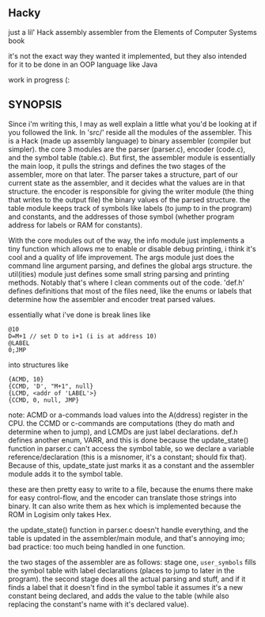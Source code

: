 ## Hacky
just a lil' Hack assembly assembler from the Elements of Computer Systems book

it's not the exact way they wanted it implemented, but they also intended for it to be done in an OOP language like Java

work in progress (:

## SYNOPSIS
Since i'm writing this, I may as well explain a little what you'd be looking
at if you followed the link. In 'src/' reside all the modules of the assembler.
This is a Hack (made up assembly language) to binary assembler (compiler but
simpler). the core 3 modules are the parser (parser.c), encoder (code.c), and
the symbol table (table.c). But first, the assembler module is essentially the
main loop, it pulls the strings and defines the two stages of the assembler, more
on that later. The parser takes a structure, part of our current state as the
assembler, and it decides what the values are in that structure. the encoder is
responsible for giving the writer module (the thing that writes to the output file)
the binary values of the parsed structure. the table module keeps track of symbols
like labels (to jump to in the program) and constants, and the addresses of those
symbol (whether program address for labels or RAM for constants).

With the core modules out of the way, the info module just implements a tiny function
which allows me to enable or disable debug printing, i think it's cool and a quality
of life improvement. The args module just does the command line argument parsing, and
defines the global args structure. the util(ities) module just defines some small
string parsing and printing methods. Notably that's where I clean comments out of the
code. 'def.h' defines definitions that most of the files need, like the enums or
labels that determine how the assembler and encoder treat parsed values.

essentially what i've done is break lines like

```
@10
D=M+1 // set D to i+1 (i is at address 10)
@LABEL
0;JMP
```

into structures like

```
{ACMD, 10}
{CCMD, 'D', "M+1", null}
{LCMD, <addr of 'LABEL'>}
{CCMD, 0, null, JMP}
```

note: ACMD or a-commands load values into the A(ddress) register in the CPU. the CCMD
or c-commands are computations (they do math and determine when to jump), and LCMDs
are just label declarations. def.h defines another enum, VARR, and this is done because
the update_state() function in parser.c can't access the symbol table, so we declare a
variable reference/declaration (this is a misnomer, it's a constant; should fix that).
Because of this, update_state just marks it as a constant and the assembler module adds
it to the symbol table.

these are then pretty easy to write to a file, because the enums there make for easy
control-flow, and the encoder can translate those strings into binary. It can also write
them as hex which is implemented because the ROM in Logisim only takes Hex.

the update_state() function in parser.c doesn't handle everything, and the table is
updated in the assembler/main module, and that's annoying imo; bad practice: too much
being handled in one function.

the two stages of the assembler are as follows:
stage one, `user_symbols` fills the symbol table with label declarations (places to jump
to later in the program). the second stage does all the actual parsing and stuff, and if
it finds a label that it doesn't find in the symbol table it assumes it's a new constant
being declared, and adds the value to the table (while also replacing the constant's name
with it's declared value).

